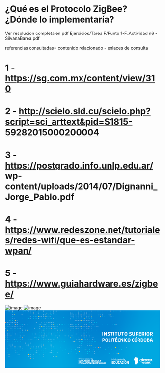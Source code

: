 # ¿Qué es el Protocolo ZigBee? ¿Dónde lo implementaría?
Ver resolucion completa en pdf  Ejercicios/Tarea F/Punto 1-F_Actividad n6 - SilvanaBarea.pdf

referencias consultadas= contenido relacionado - enlaces de consulta

# 1 - https://sg.com.mx/content/view/310
# 2 - http://scielo.sld.cu/scielo.php?script=sci_arttext&pid=S1815-59282015000200004
# 3 - https://postgrado.info.unlp.edu.ar/ wp-content/uploads/2014/07/Dignanni_Jorge_Pablo.pdf
# 4 - https://www.redeszone.net/tutoriales/redes-wifi/que-es-estandar-wpan/
# 5 - https://www.guiahardware.es/zigbee/
![image](https://github.com/ISPC-TST-SENSORES-y-ACTUADORES-2023/tarea6-grupo-1/assets/77708311/10355203-6aa4-472a-a44a-320151c343e6)
![image](https://github.com/ISPC-TST-SENSORES-y-ACTUADORES-2023/tarea6-grupo-1/assets/77708311/7cd42fd8-2167-4592-b008-8df90eea08f6)
![banner](/assets/BannerElect.png)
